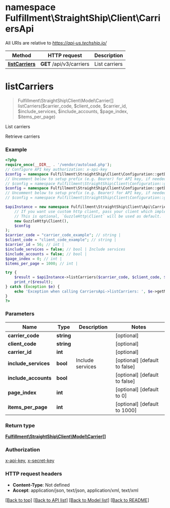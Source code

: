 # namespace Fulfillment\StraightShip\Client\CarriersApi

All URIs are relative to *https://api-us.techship.io/*

Method | HTTP request | Description
------------- | ------------- | -------------
[**listCarriers**](CarriersApi.md#listcarriers) | **GET** /api/v3/carriers | List carriers

# **listCarriers**
> Fulfillment\StraightShip\Client\Model\Carrier[] listCarriers($carrier_code, $client_code, $carrier_id, $include_services, $include_accounts, $page_index, $items_per_page)

List carriers

Retrieve carriers

### Example
```php
<?php
require_once(__DIR__ . '/vendor/autoload.php');
// Configure API key authorization: x-api-key
$config = namespace Fulfillment\StraightShip\Client\Configuration::getDefaultConfiguration()->setApiKey('x-api-key', 'YOUR_API_KEY');
// Uncomment below to setup prefix (e.g. Bearer) for API key, if needed
// $config = namespace Fulfillment\StraightShip\Client\Configuration::getDefaultConfiguration()->setApiKeyPrefix('x-api-key', 'Bearer');// Configure API key authorization: x-secret-key
$config = namespace Fulfillment\StraightShip\Client\Configuration::getDefaultConfiguration()->setApiKey('x-secret-key', 'YOUR_API_KEY');
// Uncomment below to setup prefix (e.g. Bearer) for API key, if needed
// $config = namespace Fulfillment\StraightShip\Client\Configuration::getDefaultConfiguration()->setApiKeyPrefix('x-secret-key', 'Bearer');

$apiInstance = new namespace Fulfillment\StraightShip\Client\Api\CarriersApi(
    // If you want use custom http client, pass your client which implements `GuzzleHttp\ClientInterface`.
    // This is optional, `GuzzleHttp\Client` will be used as default.
    new GuzzleHttp\Client(),
    $config
);
$carrier_code = "carrier_code_example"; // string | 
$client_code = "client_code_example"; // string | 
$carrier_id = 56; // int | 
$include_services = false; // bool | Include services
$include_accounts = false; // bool | 
$page_index = 0; // int | 
$items_per_page = 1000; // int | 

try {
    $result = $apiInstance->listCarriers($carrier_code, $client_code, $carrier_id, $include_services, $include_accounts, $page_index, $items_per_page);
    print_r($result);
} catch (Exception $e) {
    echo 'Exception when calling CarriersApi->listCarriers: ', $e->getMessage(), PHP_EOL;
}
?>
```

### Parameters

Name | Type | Description  | Notes
------------- | ------------- | ------------- | -------------
 **carrier_code** | **string**|  | [optional]
 **client_code** | **string**|  | [optional]
 **carrier_id** | **int**|  | [optional]
 **include_services** | **bool**| Include services | [optional] [default to false]
 **include_accounts** | **bool**|  | [optional] [default to false]
 **page_index** | **int**|  | [optional] [default to 0]
 **items_per_page** | **int**|  | [optional] [default to 1000]

### Return type

[**Fulfillment\StraightShip\Client\Model\Carrier[]**](../Model/Carrier.md)

### Authorization

[x-api-key](../../README.md#x-api-key), [x-secret-key](../../README.md#x-secret-key)

### HTTP request headers

 - **Content-Type**: Not defined
 - **Accept**: application/json, text/json, application/xml, text/xml

[[Back to top]](#) [[Back to API list]](../../README.md#documentation-for-api-endpoints) [[Back to Model list]](../../README.md#documentation-for-models) [[Back to README]](../../README.md)

